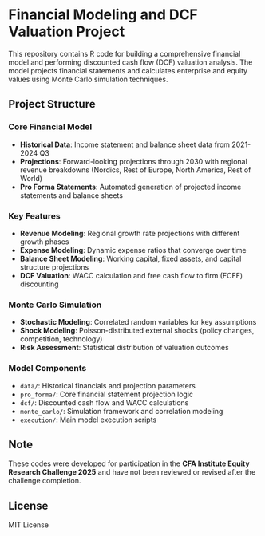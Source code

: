 # Financial Modeling and DCF Valuation Project

This repository contains R code for building a comprehensive financial model and performing discounted cash flow (DCF) valuation analysis. The model projects financial statements and calculates enterprise and equity values using Monte Carlo simulation techniques.

## Project Structure

### Core Financial Model
- **Historical Data**: Income statement and balance sheet data from 2021-2024 Q3
- **Projections**: Forward-looking projections through 2030 with regional revenue breakdowns (Nordics, Rest of Europe, North America, Rest of World)
- **Pro Forma Statements**: Automated generation of projected income statements and balance sheets

### Key Features
- **Revenue Modeling**: Regional growth rate projections with different growth phases
- **Expense Modeling**: Dynamic expense ratios that converge over time
- **Balance Sheet Modeling**: Working capital, fixed assets, and capital structure projections
- **DCF Valuation**: WACC calculation and free cash flow to firm (FCFF) discounting

### Monte Carlo Simulation
- **Stochastic Modeling**: Correlated random variables for key assumptions
- **Shock Modeling**: Poisson-distributed external shocks (policy changes, competition, technology)
- **Risk Assessment**: Statistical distribution of valuation outcomes

### Model Components
- `data/`: Historical financials and projection parameters
- `pro_forma/`: Core financial statement projection logic
- `dcf/`: Discounted cash flow and WACC calculations
- `monte_carlo/`: Simulation framework and correlation modeling
- `execution/`: Main model execution scripts

## Note

These codes were developed for participation in the **CFA Institute Equity Research Challenge 2025** and have not been reviewed or revised after the challenge completion.

## License

MIT License
